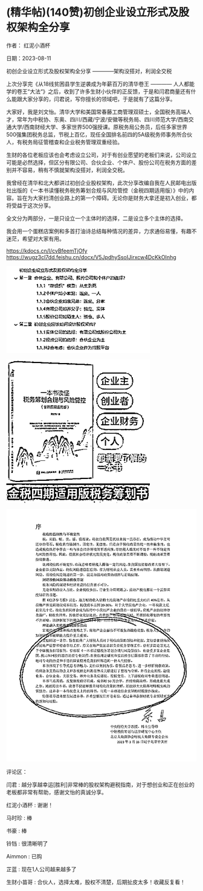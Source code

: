 
# (精华帖)(140赞)初创企业设立形式及股权架构全分享

作者：  红泥小酒杯

日期：2023-08-11

初创企业设立形式及股权架构全分享 ————架构没搭对，利润全交税

上次分享完《从18线贫困县学生逆袭成为年薪百万的清华卷王 ———— 人人都能学的卷王“大法“》之后，收到了许多生财小伙伴的正反馈，于是和闫君商量还有什么能跟大家分享的，闫君说，写你擅长的领域吧，于是就有了这篇分享。

 

 

大家好，我是刘文怡。清华大学和美国常春藤工商管理双硕士，全国税务高端人才，常年为中税协、东奥、四川/西藏/宁波/安徽等税务局、四川师范大学/西南交通大学/西南财经大学、多家世界500强授课。原税务局公务员，后任多家世界500强集团税务总监，节税上百亿，现任全国排名前四的5A级税务师事务所合伙人，有税务局征管稽查和企业税务管理双重经验。

生财的各位老板应该也会考虑设立公司，对于有创业愿望的老板们来说，公司设立可能是必然选择，但区分有限公司、合伙企业、个体户、股份公司在税务方面的差别并不容易，稍有不慎就架构没搭对，利润全交税。

我曾经在清华和北大都讲过初创企业股权架构，此次分享改编自我在人民邮电出版社出版的《一本书读懂税务税务筹划合规与风险管控（金税四期适用版）》中的内容。旨在为大家扫清创业路上的第一个障碍。无论你是财务大拿还是初入创业，都将受益于这次分享。

全文分为两部分，一是只设立一个主体时的选择，二是设立多个主体的选择。

我会用一个蛋糕店案例和多首打油诗总结每种情况的差异，力求通俗易懂，有趣不迷茫，希望对大家有用。

https://kdocs.cn/l/cvBfeemTjOfy https://wugz3cl7dd.feishu.cn/docx/V5JpdhySsoIJirxcw4DcKkOInhg

![](img/kaigongsi_0183.png)

 

 

![](img/kaigongsi_0186.png)

 

 

![](img/kaigongsi_0189.png)

评论区：

 

 

闫君 : 越分享越幸运[胜利]非常棒的股权架构避税指南，对于想创业和正在创业的老板都非常有帮助，感谢文怡的真诚分享。

红泥小酒杯 : 谢谢！

马时珍 : 棒 

书豪 : 棒

铃铛 : 很清晰明了

Aimmon : 已购

芷蓝 : 现在1人公司越来越多了

生财小苗哥 : 合伙人，选择太难，股权不清楚，后期扯皮太多！收藏反复看！
